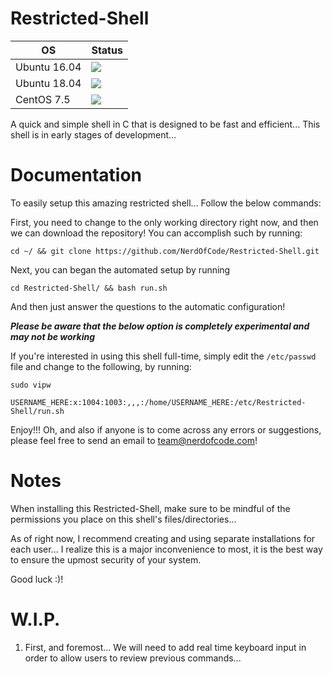 # Restricted-Shell

| OS | Status |
|----|--------|
| Ubuntu 16.04 | <img src="https://img.shields.io/badge/Build-Passing-brightgreen.svg"> |
| Ubuntu 18.04 | <img src="https://img.shields.io/badge/Build-Passing-brightgreen.svg"> |
| CentOS 7.5   | <img src="https://img.shields.io/badge/Build-Passing-brightgreen.svg"> |

A quick and simple shell in C that is designed to be fast and efficient... This shell is in early stages of development...

# Documentation
To easily setup this amazing restricted shell... Follow the below commands:

First, you need to change to the only working directory right now, and then we can download the repository! You can accomplish such by running: 

```shell
cd ~/ && git clone https://github.com/NerdOfCode/Restricted-Shell.git
```

Next, you can began the automated setup by running

```shell
cd Restricted-Shell/ && bash run.sh
```
And then just answer the questions to the automatic configuration!

***Please be aware that the below option is completely experimental and may not be working***

If you're interested in using this shell full-time, simply edit the `/etc/passwd` file and change to the following, by running:

```shell
sudo vipw 

USERNAME_HERE:x:1004:1003:,,,:/home/USERNAME_HERE:/etc/Restricted-Shell/run.sh
```

Enjoy!!! Oh, and also if anyone is to come across any errors or suggestions, please feel free to send an email to team@nerdofcode.com!

# Notes

When installing this Restricted-Shell, make sure to be mindful of the permissions you place on this shell's files/directories...

As of right now, I recommend creating and using separate installations for each user... I realize this is a major inconvenience to most, it is the best way to ensure the upmost security of your system.

Good luck :)!

# W.I.P.

1. First, and foremost... We will need to add real time keyboard input in order to allow users to review previous commands...
